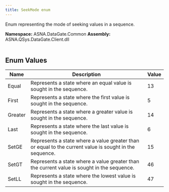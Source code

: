 ```yaml
---
title: SeekMode enum
---
```


Enum representing the mode of seeking values in a sequence.

**Namespace:** ASNA.DataGate.Common
**Assembly:** ASNA.QSys.DataGate.Client.dll
<br>
<br>

## Enum Values

| Name | Description | Value
| --- | --- | --- 
| Equal | Represents a state where an equal value is sought in the sequence. | 13 |
| First | Represents a state where the first value is sought in the sequence. | 5 |
| Greater | Represents a state where a greater value is sought in the sequence. | 14 |
| Last | Represents a state where the last value is sought in the sequence. | 6 |
| SetGE | Represents a state where a value greater than or equal to the current value is sought in the sequence. | 15 |
| SetGT | Represents a state where a value greater than the current value is sought in the sequence. | 46 |
| SetLL | Represents a state where the lowest value is sought in the sequence. | 47 |
